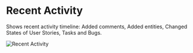 Recent Activity
==================

Shows recent activity timeline: Added comments, Added entities, Changed States of User Stories, Tasks and Bugs.

![Recent Activity](https://github.com/TargetProcess/TP3MashupLibrary/raw/master/RecentActivity\RecentActivity.png)